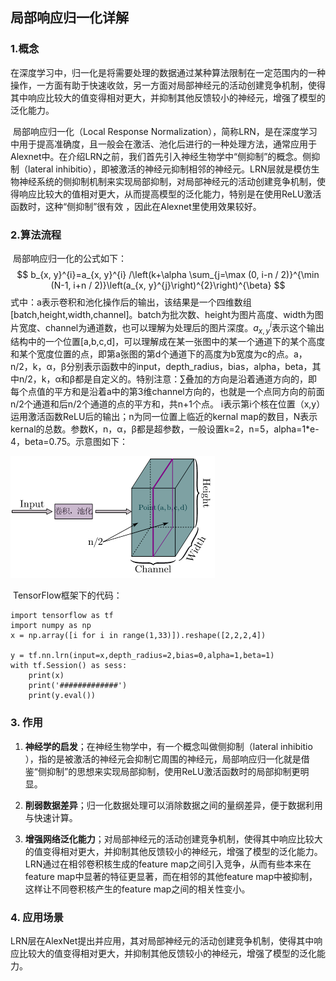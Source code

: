 ## 局部响应归一化详解

### 1.概念

​		在深度学习中，归一化是将需要处理的数据通过某种算法限制在一定范围内的一种操作，一方面有助于快速收敛，另一方面对局部神经元的活动创建竞争机制，使得其中响应比较大的值变得相对更大，并抑制其他反馈较小的神经元，增强了模型的泛化能力。

​		局部响应归一化（Local Response Normalization），简称LRN，是在深度学习中用于提高准确度，且一般会在激活、池化后进行的一种处理方法，通常应用于Alexnet中。在介绍LRN之前，我们首先引入神经生物学中“侧抑制”的概念。侧抑制（lateral inhibitio），即被激活的神经元抑制相邻的神经元。LRN层就是模仿生物神经系统的侧抑制机制来实现局部抑制，对局部神经元的活动创建竞争机制，使得响应比较大的值相对更大，从而提高模型的泛化能力，特别是在使用ReLU激活函数时，这种“侧抑制”很有效 ，因此在Alexnet里使用效果较好。

### 2.算法流程

​		局部响应归一化的公式如下：
$$
b_{x, y}^{i}=a_{x, y}^{i} /\left(k+\alpha \sum_{j=\max (0, i-n / 2)}^{\min (N-1, i+n / 2)}\left(a_{x, y}^{j}\right)^{2}\right)^{\beta}
$$
​		式中：a表示卷积和池化操作后的输出，该结果是一个四维数组[batch,height,width,channel]。batch为批次数、height为图片高度、width为图片宽度、channel为通道数，也可以理解为处理后的图片深度。$a_{x, y}^{i}$表示这个输出结构中的一个位置[a,b,c,d]，可以理解成在某一张图中的某一个通道下的某个高度和某个宽度位置的点，即第a张图的第d个通道下的高度为b宽度为c的点。a，n/2，k，α，β分别表示函数中的input，depth_radius，bias，alpha，beta，其中n/2，k，α和β都是自定义的。特别注意：∑叠加的方向是沿着通道方向的，即每个点值的平方和是沿着a中的第3维channel方向的，也就是一个点同方向的前面n/2个通道和后n/2个通道的点的平方和，共n+1个点。 i表示第i个核在位置（x,y）运用激活函数ReLU后的输出；n为同一位置上临近的kernal map的数目，N表示kernal的总数。参数K，n，α，β都是超参数，一般设置k=2，n=5，alpha=1*e-4，beta=0.75。示意图如下：

![](img/pic-1.png)

​		TensorFlow框架下的代码：



```
import tensorflow as tf
import numpy as np
x = np.array([i for i in range(1,33)]).reshape([2,2,2,4])

y = tf.nn.lrn(input=x,depth_radius=2,bias=0,alpha=1,beta=1)
with tf.Session() as sess:
    print(x)
    print('#############')
    print(y.eval())
```



### 3. 作用

1. **神经学的启发**；在神经生物学中，有一个概念叫做侧抑制（lateral inhibitio ），指的是被激活的神经元会抑制它周围的神经元，局部响应归一化就是借鉴“侧抑制”的思想来实现局部抑制，使用ReLU激活函数时的局部抑制更明显。

2. **削弱数据差异**；归一化数据处理可以消除数据之间的量纲差异，便于数据利用与快速计算。

3. **增强网络泛化能力**；对局部神经元的活动创建竞争机制，使得其中响应比较大的值变得相对更大，并抑制其他反馈较小的神经元，增强了模型的泛化能力。LRN通过在相邻卷积核生成的feature map之间引入竞争，从而有些本来在feature map中显著的特征更显著，而在相邻的其他feature map中被抑制，这样让不同卷积核产生的feature map之间的相关性变小。

   

### 4. 应用场景

​		LRN层在AlexNet提出并应用，其对局部神经元的活动创建竞争机制，使得其中响应比较大的值变得相对更大，并抑制其他反馈较小的神经元，增强了模型的泛化能力。







